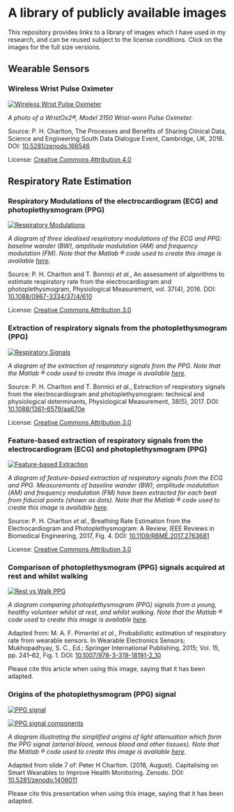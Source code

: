 # A library of publicly available images

This repository provides links to a library of images which I have used in my research, and can be reused subject to the license conditions. Click on the images for the full size versions.

## Wearable Sensors

### Wireless Wrist Pulse Oximeter

[![Wireless Wrist Pulse Oximeter](https://cloud.githubusercontent.com/assets/9865941/25527219/ab58ab18-2c0f-11e7-98fc-4f89a8469d64.jpg)](https://zenodo.org/record/569814/files/wrist_pulse_oximeter.jpg)

*A photo of a WristOx2®, Model 3150 Wrist-worn Pulse Oximeter.*

Source: P. H. Charlton, The Processes and Benefits of Sharing Clinical Data, Science and Engineering South Data Dialogue Event, Cambridge, UK, 2016. DOI: [10.5281/zenodo.166546](http://doi.org/10.5281/zenodo.166546)

License: [Creative Commons Attribution 4.0](https://creativecommons.org/licenses/by/4.0/)

## Respiratory Rate Estimation

### Respiratory Modulations of the electrocardiogram (ECG) and photoplethysmogram (PPG)

[![Respiratory Modulations](https://cloud.githubusercontent.com/assets/9865941/25529722/381c9770-2c1b-11e7-839d-56e1cbb70172.jpg)](https://cloud.githubusercontent.com/assets/9865941/25529763/67359322-2c1b-11e7-84ae-0621126326f5.png)

*A diagram of three idealised respiratory modulations of the ECG and PPG: baseline wander (BW), amplitude modulation (AM) and frequency modulation (FM). Note that the Matlab ® code used to create this image is available [here](https://raw.githubusercontent.com/peterhcharlton/RRest/master/RRest_v2.0/Publication_Specific_Scripts/make_respiratory_modulations_plot.m).*

Source: P. H. Charlton and T. Bonnici *et al.*, An assessment of algorithms to estimate respiratory rate from the electrocardiogram and photoplethysmogram, Physiological Measurement, vol. 37(4), 2016. DOI: [10.1088/0967-3334/37/4/610](http://doi.org/10.1088/0967-3334/37/4/610)

License: [Creative Commons Attribution 3.0](http://creativecommons.org/licenses/by/3.0/)

### Extraction of respiratory signals from the photoplethysmogram (PPG)

[![Respiratory Signals](https://cloud.githubusercontent.com/assets/9865941/25533690/617f4492-2c29-11e7-917a-27cfc91b1800.png)](https://cloud.githubusercontent.com/assets/9865941/25533690/617f4492-2c29-11e7-917a-27cfc91b1800.png)

*A diagram of the extraction of respiratory signals from the PPG. Note that the Matlab ® code used to create this image is available [here](https://raw.githubusercontent.com/peterhcharlton/RRest/master/RRest_v2.0/Publication_Specific_Scripts/make_feature_filter_respiratory_signals_plot.m).*

Source: P. H. Charlton and T. Bonnici *et al.*, Extraction of respiratory signals from the electrocardiogram and photoplethysmogram: technical and physiological determinants, Physiological Measurement, 38(5), 2017. DOI: [10.1088/1361-6579/aa670e](http://doi.org/10.1088/1361-6579/aa670e)

License: [Creative Commons Attribution 3.0](http://creativecommons.org/licenses/by/3.0/)

### Feature-based extraction of respiratory signals from the electrocardiogram (ECG) and photoplethysmogram (PPG)

[![Feature-based Extraction](https://user-images.githubusercontent.com/9865941/34480046-014f0c64-efa2-11e7-9f82-1ed2aef3eef3.png)](https://user-images.githubusercontent.com/9865941/34480046-014f0c64-efa2-11e7-9f82-1ed2aef3eef3.png)

*A diagram of feature-based extraction of respiratory signals from the ECG and PPG. Measurements of baseline
wander (BW), amplitude modulation (AM) and frequency modulation (FM) have been extracted for each beat from fiducial points (shown as dots). Note that the Matlab ® code used to create this image is available [here](https://raw.githubusercontent.com/peterhcharlton/RRest/master/RRest_v3.0/Publication_Specific_Scripts/feature_measurement_for_breathing_rate_estimation.m).*

Source: P. H. Charlton *et al.*, Breathing Rate Estimation from the Electrocardiogram and Photoplethysmogram: A Review, IEEE Reviews in Biomedical Engineering, 2017, Fig. 4. DOI: [10.1109/RBME.2017.2763681](http://doi.org/10.1109/RBME.2017.2763681)

License: [Creative Commons Attribution 3.0](http://creativecommons.org/licenses/by/3.0/)

### Comparison of photoplethysmogram (PPG) signals acquired at rest and whilst walking

[![Rest vs Walk PPG](https://user-images.githubusercontent.com/9865941/48299194-c46b7d80-e4c1-11e8-8b95-d49abe580f07.png)](https://user-images.githubusercontent.com/9865941/48299194-c46b7d80-e4c1-11e8-8b95-d49abe580f07.png)

*A diagram comparing photoplethysmogram (PPG) signals from a young, healthy volunteer whilst at rest, and whilst walking. Note that the Matlab ® code used to create this image is available [here](https://raw.githubusercontent.com/peterhcharlton/RRest/master/RRest_v3.0/Publication_Specific_Scripts/make_rest_vs_walk_ppg_plot.m).*

Adapted from: M. A. F. Pimentel *et al.*, Probabilistic estimation of respiratory rate from wearable sensors. In Wearable Electronics Sensors; Mukhopadhyay, S. C., Ed.; Springer International Publishing, 2015; Vol. 15, pp. 241–62, Fig. 1. DOI: [10.1007/978-3-319-18191-2_10](http://doi.org/10.1007/978-3-319-18191-2_10)

Please cite this article when using this image, saying that it has been adapted.

### Origins of the photoplethysmogram (PPG) signal

[![PPG signal](https://user-images.githubusercontent.com/9865941/52956852-3ccac000-3388-11e9-9bf0-5a3eff693367.png)](https://user-images.githubusercontent.com/9865941/52956852-3ccac000-3388-11e9-9bf0-5a3eff693367.png)

[![PPG signal components](https://user-images.githubusercontent.com/9865941/52956857-405e4700-3388-11e9-94d9-66daaae994ae.png)](https://user-images.githubusercontent.com/9865941/52956857-405e4700-3388-11e9-94d9-66daaae994ae.png)

*A diagram illustrating the simplified origins of light attenuation which form the PPG signal (arterial blood, venous blood and other tissues). Note that the Matlab ® code used to create this image is available [here](https://raw.githubusercontent.com/peterhcharlton/pwdb/master/pwdb_v1.0/publication_specific_scripts/ppg_components_plot.m).*

Adapted from slide 7 of: Peter H Charlton. (2018, August). Capitalising on Smart Wearables to Improve Health Monitoring. Zenodo. DOI: [10.5281/zenodo.1406011](http://doi.org/10.5281/zenodo.1406011)

Please cite this presentation when using this image, saying that it has been adapted.
